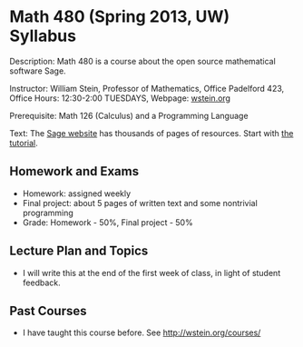 # Math 480 (Spring 2013, UW) Syllabus

Description: Math 480 is a course about the open source mathematical software Sage.

Instructor: William Stein, Professor of Mathematics, Office Padelford 423, Office Hours: 12:30-2:00 TUESDAYS, Webpage: [wstein.org](http://wstein.org)

Prerequisite: Math 126 (Calculus) and a Programming Language

Text: The [Sage website](http://www.sagemath.org) has thousands of pages of resources.  Start with [the tutorial](http://sagemath.org/doc/tutorial/).


## Homework and Exams
- Homework: assigned weekly
- Final project: about 5 pages of written text and some nontrivial programming
- Grade: Homework - 50%, Final project - 50%

## Lecture Plan and Topics
- I will write this at the end of the first week of class, in light of student feedback.

## Past Courses

- I have taught this course before.  See <http://wstein.org/courses/>

